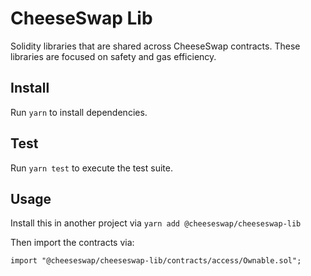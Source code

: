 # CheeseSwap Lib


Solidity libraries that are shared across CheeseSwap contracts. These libraries are focused on safety and gas efficiency.

## Install

Run `yarn` to install dependencies.

## Test

Run `yarn test` to execute the test suite.

## Usage

Install this in another project via `yarn add @cheeseswap/cheeseswap-lib` 

Then import the contracts via:

```solidity
import "@cheeseswap/cheeseswap-lib/contracts/access/Ownable.sol"; 
```

